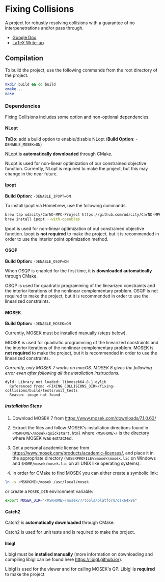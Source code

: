 # Fixing Collisions

A project for robustly resolving collisions with a guarantee of no interpenetrations and/or pass through.

* [Google Doc](https://docs.google.com/document/d/13MetSJoTTZ0ptT0SERbst1SgG-KbgK48hozhko6mJxc/edit?usp=sharing)
* [LaTeX Write-up](https://www.overleaf.com/6555952782nttqwfwgksjb)

## Compilation

To build the project, use the following commands from the root directory of the project.

```bash
mkdir build && cd build
cmake ..
make
```

### Dependencies

Fixing Collisions includes some option and non-optional dependencies.

#### NLopt

**ToDo:** add a build option to enable/disable NLopt
(**Build Option:** `-DENABLE_MOSEK=ON`)

NLopt is **automatically downloaded** through CMake.

NLopt is used for non-linear optimization of our constrained objective function. Currently, NLopt is required to make the project, but this may change in the near future.

#### Ipopt

**Build Option:** `-DENABLE_IPOPT=ON`

To install Ipopt via Homebrew, use the following commands.

```bash
brew tap udacity/CarND-MPC-Project https://github.com/udacity/CarND-MPC-Project
brew install ipopt --with-openblas
```

Ipopt is used for non-linear optimization of out constrained objective function. Ipopt is **not required** to make the project, but it is recommended in order to use the interior point optimization method.

#### OSQP

**Build Option:** `-DENABLE_OSQP=ON`

When OSQP is enabled for the first time, it is **downloaded automatically** through CMake.

OSQP is used for quadratic programming of the linearized constraints and the interior iterations of the nonlinear complementary problem. OSQP is not required to make the project, but it is recommended in order to use the linearized constraints.

#### MOSEK

**Build Option:** `-DENABLE_MOSEK=ON`

Currently, MOSEK must be installed manually (steps below).

MOSEK is used for quadratic programming of the linearized constraints and the interior iterations of the nonlinear complementary problem. MOSEK is **not required** to make the project, but it is recommended in order to use the linearized constraints.

*Currently, only MOSEK 7 works on macOS. MOSEK 8 gives the following error even after following all the installation instructions.*

```
dyld: Library not loaded: libmosek64.8.1.dylib
  Referenced from: <FIXING_COLLISIONS_DIR>/fixing-collisions/build/tests/unit_tests
  Reason: image not found
```

##### Installation Steps

1. Download MOSEK 7 from https://www.mosek.com/downloads/7.1.0.63/

2. Extract the files and follow MOSEK's installation directions found in `<MSKHOME>/mosek/quickstart.html` where `<MSKHOME>/` is the directory where MOSEK was extracted.

3. Get a personal academic license from https://www.mosek.com/products/academic-licenses/, and place it in the appropriate directory (`%USERPROFILE%\mosek\mosek.lic` on Windows and `$HOME/mosek/mosek.lic` on all UNIX like operating systems).

4. In order for CMake to find MOSEK you can either create a symbolic link:
```bash
ln -s <MSKHOME>/mosek /usr/local/mosek
```
or create a `MOSEK_DIR` environment variable:
```bash
export MOSEK_DIR="<MSKHOME>/mosek/7/tools/platform/osx64x86"
```

#### Catch2

Catch2 is **automatically downloaded** through CMake.

Catch2 is used for unit tests and is required to make the project.

#### libigl

Libigl must be **installed manually** (more information on downloading and compiling libigl can be found here https://libigl.github.io/).

Libigl is used for the viewer and for calling MOSEK's QP. Libigl is **required** to make the project.
